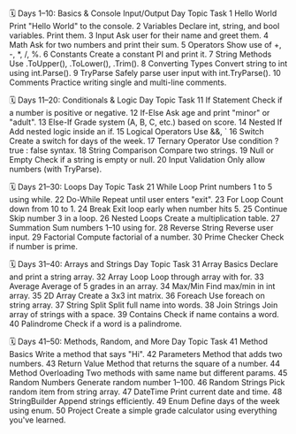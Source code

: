 🗓️ Days 1–10: Basics & Console Input/Output
Day	Topic	Task
1	Hello World	Print "Hello World" to the console.
2	Variables	Declare int, string, and bool variables. Print them.
3	Input	Ask user for their name and greet them.
4	Math	Ask for two numbers and print their sum.
5	Operators	Show use of +, -, *, /, %.
6	Constants	Create a constant PI and print it.
7	String Methods	Use .ToUpper(), .ToLower(), .Trim().
8	Converting Types	Convert string to int using int.Parse().
9	TryParse	Safely parse user input with int.TryParse().
10	Comments	Practice writing single and multi-line comments.

🗓️ Days 11–20: Conditionals & Logic
Day	Topic	Task
11	If Statement	Check if a number is positive or negative.
12	If-Else	Ask age and print "minor" or "adult".
13	Else-If	Grade system (A, B, C, etc.) based on score.
14	Nested If	Add nested logic inside an if.
15	Logical Operators	Use &&, `
16	Switch	Create a switch for days of the week.
17	Ternary Operator	Use condition ? true : false syntax.
18	String Comparison	Compare two strings.
19	Null or Empty	Check if a string is empty or null.
20	Input Validation	Only allow numbers (with TryParse).

🗓️ Days 21–30: Loops
Day	Topic	Task
21	While Loop	Print numbers 1 to 5 using while.
22	Do-While	Repeat until user enters "exit".
23	For Loop	Count down from 10 to 1.
24	Break	Exit loop early when number hits 5.
25	Continue	Skip number 3 in a loop.
26	Nested Loops	Create a multiplication table.
27	Summation	Sum numbers 1–10 using for.
28	Reverse String	Reverse user input.
29	Factorial	Compute factorial of a number.
30	Prime Checker	Check if number is prime.

🗓️ Days 31–40: Arrays and Strings
Day	Topic	Task
31	Array Basics	Declare and print a string array.
32	Array Loop	Loop through array with for.
33	Average	Average of 5 grades in an array.
34	Max/Min	Find max/min in int array.
35	2D Array	Create a 3x3 int matrix.
36	Foreach	Use foreach on string array.
37	String Split	Split full name into words.
38	Join Strings	Join array of strings with a space.
39	Contains	Check if name contains a word.
40	Palindrome	Check if a word is a palindrome.

🗓️ Days 41–50: Methods, Random, and More
Day	Topic	Task
41	Method Basics	Write a method that says "Hi".
42	Parameters	Method that adds two numbers.
43	Return Value	Method that returns the square of a number.
44	Method Overloading	Two methods with same name but different params.
45	Random Numbers	Generate random number 1–100.
46	Random Strings	Pick random item from string array.
47	DateTime	Print current date and time.
48	StringBuilder	Append strings efficiently.
49	Enum	Define days of the week using enum.
50	Project	Create a simple grade calculator using everything you've learned.
